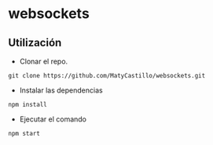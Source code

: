 # websockets


## Utilización

- Clonar el repo.

```
git clone https://github.com/MatyCastillo/websockets.git
```

- Instalar las dependencias

```
npm install 
```

- Ejecutar el comando

```
npm start
```
